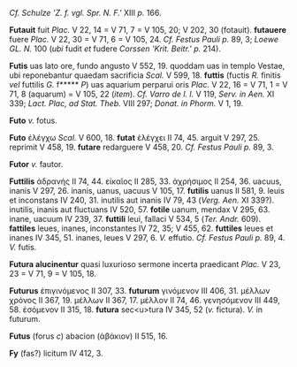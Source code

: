 *Cf. Schulze 'Z. f. vgl. Spr. N. F.'* XIII *p.* 166.

**Futauit** fuit *Plac.* V 22, 14 = V 71, 7 = V 105, 20; V 202, 30
(fotauit). **futauere** fuere *Plac.* V 22, 30 = V 71, 6 = V 105, 24.
*Cf. Festus Pauli p.* 89, 3; *Loewe GL. N.* 100 (*ubi* fudit *et* fudere
*Corssen 'Krit. Beitr.' p.* 214).

**Futis** uas lato ore, fundo angusto V 552, 19. quoddam uas in templo
Vestae, ubi reponebantur quaedam sacrificia *Scal.* V 599, 18.
**futtis** (fuctis *R.* finitis *vel* futtilis *G.* f\*\*\*\*\* *P*) uas
aquarium perparui oris *Plac.* V 22, 16 = V 71, 1 = V 71, 8 (aquarum) =
V 105, 22 (*item*). *Cf. Varro de l. l.* V 119, *Serv. in Aen.* XI 339;
*Lact. Plac, ad Stat. Theb.* VIII 297; *Donat. in Phorm.* V 1, 19.

**Futo** *v.* fotus.

**Futo** ἐλέγχω *Scal.* V 600, 18. **futat** ἐλἐγχει II 74, 45. arguit V
297, 25. reprimit V 458, 19. **futare** redarguere V 458, 20. *Cf.
Festus Pauli p.* 89, 3.

**Futor** *v.* fautor.

**Futtilis** ἀδρανής II 74, 44. εἰκαῖος II 285, 33. ἀχρήσιμος II 254,
36. uacuus, inanis V 297, 26. inanis, uanus, uacuus V 105, 17.
**futilis** uanus II 581, 9. leuis et inconstans IV 240, 31. inutilis
aut inanis IV 79, 43 (*Verg. Aen.* XI 339?). inutilis, inanis aut
fluctuans IV 520, 57. **fotile** uanum, mendax V 295, 63. inane, uacuum
IV 239, 37. **futtili** leui, fallaci V 534, 5 (*Ter. Andr.* 609).
**fattiles** leues, inanes, inconstantes IV 72, 35; V 455, 62.
**futtiles** leues et inanes IV 345, 51. inanes, leues V 297, 6. *V.*
effutio. *Cf. Festus Pauli p.* 89, 4. *V.* futis.

**Futura alucinentur** quasi luxurioso sermone incerta praedicant
*Plac.* V 23, 23 = V 71, 9 = V 105, 18.

**Futurus** ἐπιγινόμενος II 307, 33. **futurum** γινόμενον III 406, 31.
μέλλων χρόνος II 367, 19. μέλλων II 367, 17. μέλλον II 74, 46.
γενησόμενον III 449, 58. ἐσόμενον II 315, 18. **futura** sec\<u\>tura IV
345, 52 (*v.* fictura). *V.* in futurum.

**Futus** (forus *c*) abacion (ἀβάκιον) II 515, 16.

**Fy** (fas?) licitum IV 412, 3.
